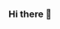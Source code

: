 ### Hi there 👋

<!--
**KattamuriSaiteja/KattamuriSaiteja** is a ✨ _special_ ✨ repository because its `README.md` (this file) appears on your GitHub profile.

- 🔭 I’m currently working on devloping web applications
- 🌱 I’m currently learning new technologies
-->
